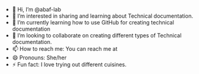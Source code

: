 - 👋 Hi, I’m @abaf-lab
- 👀 I’m interested in sharing and learning about Technical documentation.
- 🌱 I’m currently learning how to use GitHub for creating technical documentation
- 💞️ I’m looking to collaborate on creating different types of Technical documentation.
- 📫 How to reach me: You can reach me at 
- 😄 Pronouns: She/her
- ⚡ Fun fact: I love trying out different cuisines.

<!---
abaf-lab/abaf-lab is a ✨ unique ✨ repository because its `README.md` (this file) appears on your GitHub profile.
You can click the Preview link to take a look at your changes.
--->
